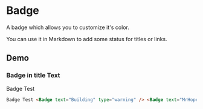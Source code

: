 # Badge

A badge which allows you to customize it's color.

You can use it in Markdown to add some status for titles or links.

<!-- more -->

## Demo

### Badge in title <Badge>Text</Badge>

Badge Test <Badge text="Building" type="warning" /> <Badge text="MrHope" color="grey" />

```md
Badge Test <Badge text="Building" type="warning" /> <Badge text="MrHope" color="grey" />
```
